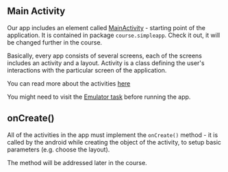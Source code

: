 Main Activity
-------------

Our app includes an element called <a href="psi_element://course.simpleapp.MainActivity">MainActivity</a> - starting point of the application. It is contained in package `course.simpleapp`. Check it out, it will be changed further in the course.

Basically, every app consists of several screens, each of the screens includes an activity and a layout. Activity is a class defining the user's interactions with the particular screen of the application.

You can read more about the activities [here](https://developer.android.com/guide/components/activities/intro-activities)

You might need to visit the [Emulator task](course://Configuration/Emulator/src/main/java/course/simpleapp/MainActivity.kt) before running the app.

onCreate()
---

All of the activities in the app must implement the `onCreate()` method - it is called by the android while creating the object of the activity, to setup basic parameters (e.g. choose the layout).

The method will be addressed later in the course.
